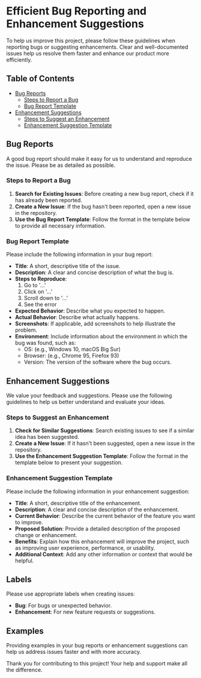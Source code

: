 # Efficient Bug Reporting and Enhancement Suggestions

To help us improve this project, please follow these guidelines when reporting bugs or suggesting enhancements. Clear and well-documented issues help us resolve them faster and enhance our product more efficiently.

## Table of Contents
- [Bug Reports](#bug-reports)
  - [Steps to Report a Bug](#steps-to-report-a-bug)
  - [Bug Report Template](#bug-report-template)
- [Enhancement Suggestions](#enhancement-suggestions)
  - [Steps to Suggest an Enhancement](#steps-to-suggest-an-enhancement)
  - [Enhancement Suggestion Template](#enhancement-suggestion-template)

## Bug Reports

A good bug report should make it easy for us to understand and reproduce the issue. Please be as detailed as possible.

### Steps to Report a Bug
1. **Search for Existing Issues**: Before creating a new bug report, check if it has already been reported.
2. **Create a New Issue**: If the bug hasn't been reported, open a new issue in the repository.
3. **Use the Bug Report Template**: Follow the format in the template below to provide all necessary information.

### Bug Report Template

Please include the following information in your bug report:

- **Title**: A short, descriptive title of the issue.
- **Description**: A clear and concise description of what the bug is.
- **Steps to Reproduce**:
  1. Go to '...'
  2. Click on '...'
  3. Scroll down to '...'
  4. See the error
- **Expected Behavior**: Describe what you expected to happen.
- **Actual Behavior**: Describe what actually happens.
- **Screenshots**: If applicable, add screenshots to help illustrate the problem.
- **Environment**: Include information about the environment in which the bug was found, such as:
  - OS: (e.g., Windows 10, macOS Big Sur)
  - Browser: (e.g., Chrome 95, Firefox 93)
  - Version: The version of the software where the bug occurs.

## Enhancement Suggestions

We value your feedback and suggestions. Please use the following guidelines to help us better understand and evaluate your ideas.

### Steps to Suggest an Enhancement
1. **Check for Similar Suggestions**: Search existing issues to see if a similar idea has been suggested.
2. **Create a New Issue**: If it hasn't been suggested, open a new issue in the repository.
3. **Use the Enhancement Suggestion Template**: Follow the format in the template below to present your suggestion.

### Enhancement Suggestion Template

Please include the following information in your enhancement suggestion:

- **Title**: A short, descriptive title of the enhancement.
- **Description**: A clear and concise description of the enhancement.
- **Current Behavior**: Describe the current behavior of the feature you want to improve.
- **Proposed Solution**: Provide a detailed description of the proposed change or enhancement.
- **Benefits**: Explain how this enhancement will improve the project, such as improving user experience, performance, or usability.
- **Additional Context**: Add any other information or context that would be helpful.

## Labels

Please use appropriate labels when creating issues:
- **Bug**: For bugs or unexpected behavior.
- **Enhancement**: For new feature requests or suggestions.

## Examples
Providing examples in your bug reports or enhancement suggestions can help us address issues faster and with more accuracy.

Thank you for contributing to this project! Your help and support make all the difference.
